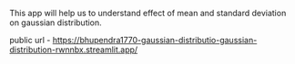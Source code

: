 This app will help us to understand effect of mean and standard deviation on gaussian distribution.


public url - https://bhupendra1770-gaussian-distributio-gaussian-distribution-rwnnbx.streamlit.app/
